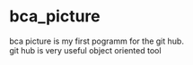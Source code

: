 # bca_picture
bca picture is my first pogramm for the git hub.
<br/>
git hub is very useful object oriented tool
